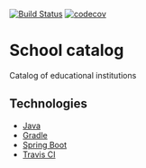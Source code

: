 [![Build Status](https://travis-ci.org/levry/scat.svg?branch=master)](https://travis-ci.org/levry/scat)
[![codecov](https://codecov.io/gh/levry/scat/branch/master/graph/badge.svg)](https://codecov.io/gh/levry/scat)

# School catalog

Catalog of educational institutions


## Technologies

* [Java](http://www.oracle.com/technetwork/java/javase/downloads/index.html)
* [Gradle](https://gradle.org/)
* [Spring Boot](http://projects.spring.io/spring-boot/)
* [Travis CI](https://travis-ci.org/)